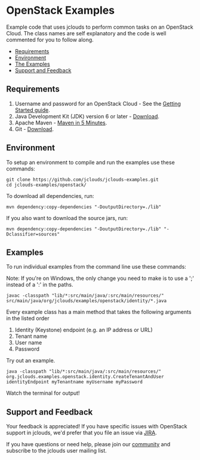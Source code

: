 # OpenStack Examples
Example code that uses jclouds to perform common tasks on an OpenStack Cloud. The class names are self explanatory and the code is well commented for you to follow along.

- [Requirements](#requirements)
- [Environment](#environment)
- [The Examples](#examples)
- [Support and Feedback](#support-and-feedback)

## Requirements

1. Username and password for an OpenStack Cloud - See the [Getting Started guide](http://jclouds.apache.org/guides/openstack/).
1. Java Development Kit (JDK) version 6 or later - [Download](http://www.oracle.com/technetwork/java/javase/downloads/index.html).
1. Apache Maven - [Maven in 5 Minutes](http://maven.apache.org/guides/getting-started/maven-in-five-minutes.html).
1. Git - [Download](http://git-scm.com/downloads).

## Environment
To setup an environment to compile and run the examples use these commands:

```
git clone https://github.com/jclouds/jclouds-examples.git
cd jclouds-examples/openstack/
```

To download all dependencies, run:

```
mvn dependency:copy-dependencies "-DoutputDirectory=./lib"
```

If you also want to download the source jars, run:

```
mvn dependency:copy-dependencies "-DoutputDirectory=./lib" "-Dclassifier=sources"
```

## Examples

To run individual examples from the command line use these commands:

Note: If you're on Windows, the only change you need to make is to use a ';' instead of a ':' in the paths.

```
javac -classpath "lib/*:src/main/java/:src/main/resources/" src/main/java/org/jclouds/examples/openstack/identity/*.java
```

Every example class has a main method that takes the following arguments in the listed order

1. Identity (Keystone) endpoint (e.g. an IP address or URL)
1. Tenant name
1. User name
1. Password

Try out an example.

```
java -classpath "lib/*:src/main/java/:src/main/resources/" org.jclouds.examples.openstack.identity.CreateTenantAndUser identityEndpoint myTenantname myUsername myPassword
```
Watch the terminal for output!

## Support and Feedback

Your feedback is appreciated! If you have specific issues with OpenStack support in jclouds, we'd prefer that you file an issue via [JIRA](https://issues.apache.org/jira/browse/JCLOUDS).

If you have questions or need help, please join our [community](http://jclouds.apache.org/community/) and subscribe to the jclouds user mailing list.
